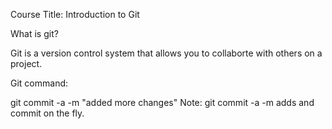 Course Title: Introduction to Git

What is git?

Git is a version control system that allows you to collaborte with others on a project.

Git command:

git commit -a -m "added more changes"
Note: git commit -a -m  adds and commit on the fly.